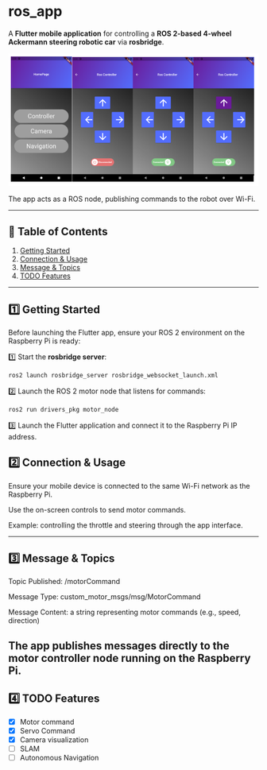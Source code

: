 # ros_app

A **Flutter mobile application** for controlling a **ROS 2-based 4-wheel Ackermann steering robotic car** via **rosbridge**.  

![ROS Flutter Car Control](ros2-app.png)  

The app acts as a ROS node, publishing commands to the robot over Wi-Fi.

---

## 🧭 Table of Contents

1. [Getting Started](#1️⃣-getting-started)  
2. [Connection & Usage](#2️⃣-connection--usage)  
3. [Message & Topics](#3️⃣-message--topics)  
4. [TODO Features](#4️⃣-todo-features)  

---

## 1️⃣ Getting Started

Before launching the Flutter app, ensure your ROS 2 environment on the Raspberry Pi is ready:

1️⃣ Start the **rosbridge server**:

```bash
ros2 launch rosbridge_server rosbridge_websocket_launch.xml
```

2️⃣ Launch the ROS 2 motor node that listens for commands:

```bash
ros2 run drivers_pkg motor_node
```

3️⃣ Launch the Flutter application and connect it to the Raspberry Pi IP address.

## 2️⃣ Connection & Usage
Ensure your mobile device is connected to the same Wi-Fi network as the Raspberry Pi.

Use the on-screen controls to send motor commands.

Example: controlling the throttle and steering through the app interface.

---
## 3️⃣ Message & Topics
Topic Published: /motorCommand

Message Type: custom_motor_msgs/msg/MotorCommand

Message Content: a string representing motor commands (e.g., speed, direction)

The app publishes messages directly to the motor controller node running on the Raspberry Pi.
---
## 4️⃣ TODO Features
- [x] Motor command
- [x] Servo Command
- [x] Camera visualization
- [ ] SLAM
- [ ] Autonomous Navigation
